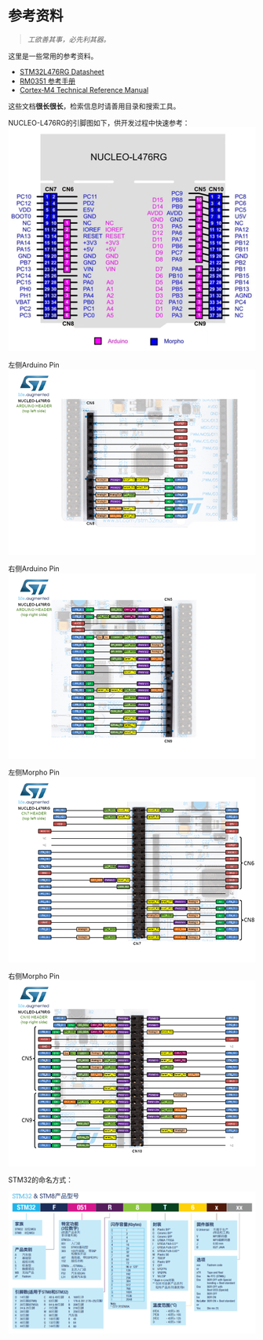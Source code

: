 # 参考资料
 > *工欲善其事，必先利其器。*

这里是一些常用的参考资料。

- [STM32L476RG Datasheet](https://www.st.com/resource/en/datasheet/stm32l476rg.pdf)
- [RM0351 参考手册](https://www.st.com/resource/en/reference_manual/dm00083560-stm32l47xxx-stm32l48xxx-armbased-32bit-mcus-stmicroelectronics.pdf)
- [Cortex‑M4 Technical Reference Manual](./res/DDI0439B_cortex_m4_r0p0_trm.pdf)

这些文档**很长很长**，检索信息时请善用目录和搜索工具。

NUCLEO-L476RG的引脚图如下，供开发过程中快速参考：
![NUCLEO-L476RG的引脚图](../res/images/nucleo_l476rg_pins.jpg)

左侧Arduino Pin
![nucleo_l476rg_arduino_left](../res/images/nucleo_l476rg_arduino_left.png)

右侧Arduino Pin
![nucleo_l476rg_arduino_right](../res/images/nucleo_l476rg_arduino_right.png)

左侧Morpho Pin
![nucleo_l476rg_morpho_left](../res/images/nucleo_l476rg_morpho_left.png)

右侧Morpho Pin
![nucleo_l476rg_morpho_right](../res/images/nucleo_l476rg_morpho_right.png)

STM32的命名方式：

![STM32命名规则](../res/images/STM32命名规则.png)